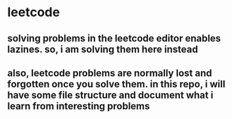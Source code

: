 # leetcode

## solving problems in the leetcode editor enables lazines. so, i am solving them here instead

## also, leetcode problems are normally lost and forgotten once you solve them. in this repo, i will have some file structure and document what i learn from interesting problems